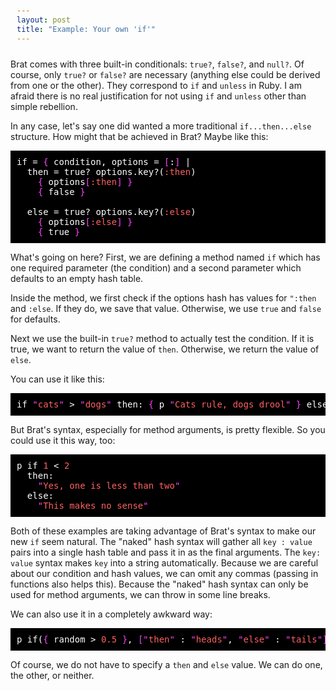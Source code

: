 ```yaml
---
layout: post
title: "Example: Your own 'if'"
---
```


<style type="text/css">
<!--
.Constant { color: #ff6060; }
.Special { color: #ff40ff; }
pre { font-family: monospace; color: #fff; background-color: #000; padding: 10px}
-->
</style>

Brat comes with three built-in conditionals: `true?`, `false?`, and `null?`. Of course, only `true?` or `false?` are necessary (anything else could be derived from one or the other). They correspond to `if` and `unless` in Ruby. I am afraid there is no real justification for not using `if` and `unless` other than simple rebellion.

In any case, let's say one did wanted a more traditional `if...then...else` structure. How might that be achieved in Brat? Maybe like this:

<pre>
if = <span class="Special">{</span> condition, options = <span class="Special">[</span>:<span class="Special">]</span> |
  then = true? options.key?(<span class="Constant">:then</span>)
    <span class="Special">{</span> options<span class="Special">[</span><span class="Constant">:then</span><span class="Special">]</span> <span class="Special">}</span>
    <span class="Special">{</span> false <span class="Special">}</span>

  else = true? options.key?(<span class="Constant">:else</span>)
    <span class="Special">{</span> options<span class="Special">[</span><span class="Constant">:else</span><span class="Special">]</span> <span class="Special">}</span>
    <span class="Special">{</span> true <span class="Special">}</span>
</pre>

What's going on here? First, we are defining a method named `if` which has one required parameter (the condition) and a second parameter which defaults to an empty hash table.

Inside the method, we first check if the options hash has values for `":then` and `:else`. If they do, we save that value. Otherwise, we use `true` and `false` for defaults.

Next we use the built-in `true?` method to actually test the condition. If it is true, we want to return the value of `then`. Otherwise, we return the value of `else`.

You can use it like this:

<pre>
if <span class="Special">&quot;</span><span class="Constant">cats</span><span class="Special">&quot;</span> &gt; <span class="Special">&quot;</span><span class="Constant">dogs</span><span class="Special">&quot;</span> then: <span class="Special">{</span> p <span class="Special">&quot;</span><span class="Constant">Cats rule, dogs drool</span><span class="Special">&quot;</span> <span class="Special">}</span> else: <span class="Special">{</span> p <span class="Special">&quot;</span><span class="Constant">Woof, woof!</span><span class="Special">&quot;</span> <span class="Special">}</span>
</pre>

But Brat's syntax, especially for method arguments, is pretty flexible. So you could use it this way, too:

<pre>
p if <span class="Constant">1</span> &lt; <span class="Constant">2</span>
  then:
    <span class="Special">&quot;</span><span class="Constant">Yes, one is less than two</span><span class="Special">&quot;</span>
  else:
    <span class="Special">&quot;</span><span class="Constant">This makes no sense</span><span class="Special">&quot;</span>
</pre>

Both of these examples are taking advantage of Brat's syntax to make our new `if` seem natural. The "naked" hash syntax will gather all `key : value` pairs into a single hash table and pass it in as the final arguments. The `key: value` syntax makes `key` into a string automatically. Because we are careful about our condition and hash values, we can omit any commas (passing in functions also helps this). Because the "naked" hash syntax can only be used for method arguments, we can throw in some line breaks.

We can also use it in a completely awkward way:

<pre>
p if(<span class="Special">{</span> random &gt; <span class="Constant">0.5</span> <span class="Special">}</span>, <span class="Special">[</span><span class="Special">&quot;</span><span class="Constant">then</span><span class="Special">&quot;</span> : <span class="Special">&quot;</span><span class="Constant">heads</span><span class="Special">&quot;</span>, <span class="Special">&quot;</span><span class="Constant">else</span><span class="Special">&quot;</span> : <span class="Special">&quot;</span><span class="Constant">tails</span><span class="Special">&quot;</span><span class="Special">]</span>)
</pre>

Of course, we do not have to specify a `then` and `else` value. We can do one, the other, or neither.
